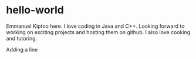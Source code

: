 # hello-world
Emmanuel Kiptoo here. I love coding in Java and C++. Looking forward to working on exciting projects and hosting them on github. I also  love cooking and tutoring.

Adding a line
